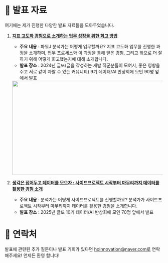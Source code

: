 # 🎤 발표 자료
여기에는 제가 진행한 다양한 발표 자료들을 모아두었습니다. 

1. **[지표 고도화 경험으로 소개하는 업무 성장을 위한 회고 방법](https://github.com/hoinnovation/Presentations/blob/main/2024_%EC%A7%80%ED%91%9C%20%EA%B3%A0%EB%8F%84%ED%99%94%20%EA%B2%BD%ED%97%98%EC%9C%BC%EB%A1%9C%20%EC%86%8C%EA%B0%9C%ED%95%98%EB%8A%94%20%EC%97%85%EB%AC%B4%20%EC%84%B1%EC%9E%A5%EC%9D%84%20%EC%9C%84%ED%95%9C%20%ED%9A%8C%EA%B3%A0%20%EB%B0%A9%EB%B2%95_%EC%9E%A5%ED%9A%8C%EC%A0%95.pdf)**  
   - **주요 내용** : 파워J 분석가는 어떻게 업무할까요? 지표 고도화 업무를 진행한 과정을 소개하며, 업무 프로세스와 이 과정을 통해 얻은 경험, 그리고 앞으로 더 잘하기 위해 어떻게 회고했는지에 대해 소개합니다.
   - **발표 장소** : 2024년 글또(글을 작성하는 개발 직군분들이 모여서, 좋은 영향을 주고 서로 같이 자랄 수 있는 커뮤니티) 9기 데이터/AI 반상회에 모인 90명 앞에서 발표
    <img src="https://github.com/user-attachments/assets/64d6c0bb-0ec6-4373-9750-a103316b7e40" width="600" height="300">



2. **[생각은 접어두고 데이터를 모으자 : 사이드프로젝트 시작부터 마무리까지 데이터를 활용한 경험 소개](https://github.com/hoinnovation/Presentations/blob/main/2025_%EC%83%9D%EA%B0%81%EC%9D%80%20%EC%A0%91%EC%96%B4%EB%91%90%EA%B3%A0%20%EB%8D%B0%EC%9D%B4%ED%84%B0%EB%A5%BC%20%EB%AA%A8%EC%9C%BC%EC%9E%90_%EC%9E%A5%ED%9A%8C%EC%A0%95.pdf)**  
   - **주요 내용** : 분석가는 어떻게 사이드프로젝트를 진행할까요? 분석가가 사이드프로젝트 시작부터 마무리까지 데이터를 활용한 경험을 소개합니다.
   - **발표 장소** : 2025년 글또 10기 데이터/AI 반상회에 모인 70명 앞에서 발표


# 💬 연락처
발표에 관련된 추가 질문이나 발표 기회가 있다면 hoinnovation@naver.com로 연락해주세요! 언제든 환영 합니다!
